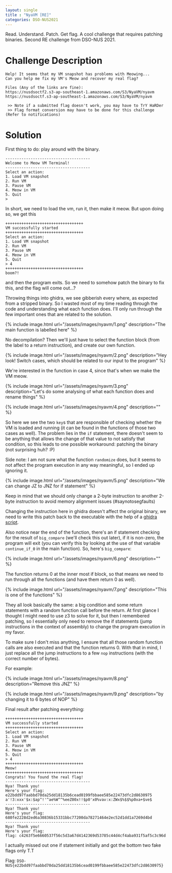 ```yaml
---
layout: single
title : "NyaVM [RE]"
categories: DSO-NUS2021
---
```


Read. Understand. Patch. Get flag. A cool challenge that requires patching binaries. Second RE challenge from DSO-NUS 2021.

# Challenge Description
```
Help! It seems that my VM snapshot has problems with Meowing...
Can you help me fix my VM's Meow and recover my real flag?

Files (Any of the links are fine):
https://nusdsoctf2.s3-ap-southeast-1.amazonaws.com/S3/NyaVM/nyavm
https://nusdsoctf.s3-ap-southeast-1.amazonaws.com/S3/NyaVM/nyavm

 >> Note if a submitted flag doesn't work, you may have to TrY HaRDer
 >> Flag format conversion may have to be done for this challenge (Refer to notifications)
```

# Solution

First thing to do: play around with the binary.
```
-------------------------------------
Welcome to Meow VM Terminal!
-------------------------------------
Select an action:
1. Load VM snapshot
2. Run VM
3. Pause VM
4. Meow in VM
5. Quit
>
```

In short, we need to load the vm, run it, then make it meow. But upon doing so, we get this
```
++++++++++++++++++++++++++++++++++
VM successfully started
++++++++++++++++++++++++++++++++++
Select an action:
1. Load VM snapshot
2. Run VM
3. Pause VM
4. Meow in VM
5. Quit
> 4
++++++++++++++++++++++++++++++++++
boom?!
```

and then the program exits. So we need to somehow patch the binary to fix this, and the flag will come out...?

Throwing things into ghidra, we see gibberish every where, as expected from a stripped binary. So I wasted most of my time reading through the code and understanding what each function does. I'll only run through the few important ones that are related to the solution.

{% include image.html url="/assets/images/nyavm/1.png" description="The main function is labelled here" %}

No decompilation? Then we'll just have to select the function block (from the label to a return instruction), and create our own function.

{% include image.html url="/assets/images/nyavm/2.png" description="Hey look! Switch cases, which should be related to our input to the program" %}

We're interested in the function in case 4, since that's when we make the VM meow.

{% include image.html url="/assets/images/nyavm/3.png" description="Let's do some analysing of what each function does and rename things" %}

{% include image.html url="/assets/images/nyavm/4.png" description="" %}

So here we see the two `key`s that are responsible of checking whether the VM is loaded and running (it can be found in the functions of those two cases as well). The problem lies in the `if` statement, there doesn't seem to be anything that allows the change of that value to not satisfy that condition, so this leads to one possible workaround: patching the binary (not surprising huh? :P)

Side note: I am not sure what the function `randomize` does, but it seems to not affect the program execution in any way meaningful, so I ended up ignoring it.

{% include image.html url="/assets/images/nyavm/5.png" description="We can change JZ to JNZ for if statement" %}

Keep in mind that we should only change a 2-byte instruction to another 2-byte instruction to avoid memory alignment issues (#saynotosegfaults)

Changing the instruction here in ghidra doesn't affect the original binary, we need to write this patch back to the executable with the help of a [ghidra script](https://github.com/schlafwandler/ghidra_SavePatch).

Also notice near the end of the function, there's an if statement checking for the result of `big_compare` (we'll check this out later), if it is non-zero, the program will exit (you can verify this by looking at the use of that variable `continue_if_0` in the main function). So, here's `big_compare`:

{% include image.html url="/assets/images/nyavm/6.png" description="" %}

The function returns 0 at the inner most if block, so that means we need to run through all the functions (and have them return 0 as well).

{% include image.html url="/assets/images/nyavm/7.png" description="This is one of the functions" %}

They all look basically the same: a big condition and some return statements with a random function call before the return. At first glance I thought I might need to use z3 to solve for it, but then I remembered patching, so I essentially only need to remove the if statements (jump instructions in the context of assembly) to change the program execution in my favor.

To make sure I don't miss anything, I ensure that all those random function calls are also executed and that the function returns 0. With that in mind, I just replace all the jump instructions to a few `nop` instructions (with the correct number of bytes).

For example:

{% include image.html url="/assets/images/nyavm/8.png" description="Remove this JNZ" %}

{% include image.html url="/assets/images/nyavm/9.png" description="by changing it to 6 bytes of NOP" %}

Final result after patching everything:

```
++++++++++++++++++++++++++++++++++
VM successfully started
++++++++++++++++++++++++++++++++++
Select an action:
1. Load VM snapshot
2. Run VM
3. Pause VM
4. Meow in VM
5. Quit
> 4
++++++++++++++++++++++++++++++++++
Meow!
++++++++++++++++++++++++++++++++++
Congrats! You found the real flag!
-------------------------------------
Nya! Thank you!
Here's your flag:
e22bdd97faabbd70da25dd18135b6cead0199fbbaee585e22473dfc2d8630975
a'!3:xxx'$x:$ap^!'^ae%W^^%eeZ00x!!$p0'x0%vav:x:ZWx$%$$%p0xa+$ve$
-------------------------------------
Nya! Thank you!
Here's your flag:
680fe2228d2ed6a30836b15331bbc77200da78271464e2ec52d1dd1a7269d4bd
-------------------------------------
Nya! Thank you!
Here's your flag:
flag: c4263f5e6660537f56c5d3a67d4142369d53785c44d4cf4aba931f5af5c3c96d
```

I actually missed out one if statement initially and got the bottom two fake flags only T.T

Flag: `DSO-NUS{e22bdd97faabbd70da25dd18135b6cead0199fbbaee585e22473dfc2d8630975}`
